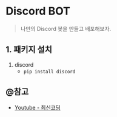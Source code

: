 # Discord BOT
> 나만의 Discord 봇을 만들고 배포해보자.



## 1. 패키지 설치

1. discord
   - ``pip install discord``



## @참고

- [Youtube - 최신코딩](https://www.youtube.com/watch?v=aj8l5iLDpwo&list=PLQ0m9gKkrfIVi5kDbBhERkzmRnRO4jhWX)